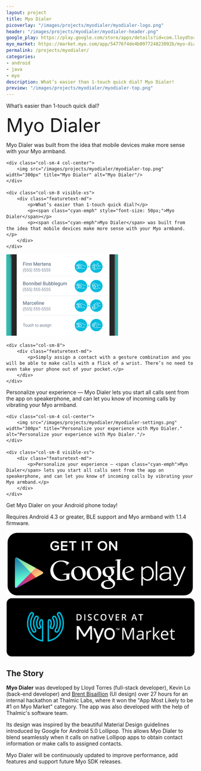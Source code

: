 ```yaml
---
layout: project
title: Myo Dialer
picoverlay: "/images/projects/myodialer/myodialer-logo.png"
header: "/images/projects/myodialer/myodialer-header.png"
google_play: https://play.google.com/store/apps/details?id=com.lloydtorres.myodialer
myo_market: https://market.myo.com/app/54776f4de4b097724823092b/myo-dialer
permalink: /projects/myodialer/
categories:
- android
- java
- myo
description: What’s easier than 1-touch quick dial? Myo Dialer!
preview: "/images/projects/myodialer/myodialer-top.png"
---
```


<div class="row paddown paddup">
    <div class="col-sm-8 hidden-xs">
        <div class="featuretext-md">
            <p>What’s easier than 1-touch quick dial?</p>
            <p><span class="cyan-emph" style="font-size: 50px;">Myo Dialer</span></p>
            <p><span class="cyan-emph">Myo Dialer</span> was built from the idea that mobile devices make more sense with your Myo armband.</p>
        </div>
    </div>

    <div class="col-sm-4 col-center">
        <img src="/images/projects/myodialer/myodialer-top.png" width="300px" title="Myo Dialer" alt="Myo Dialer"/>
    </div>

    <div class="col-sm-8 visible-xs">
        <div class="featuretext-md">
            <p>What’s easier than 1-touch quick dial?</p>
            <p><span class="cyan-emph" style="font-size: 50px;">Myo Dialer</span></p>
            <p><span class="cyan-emph">Myo Dialer</span> was built from the idea that mobile devices make more sense with your Myo armband.</p>
        </div>
    </div>
</div>

<div class="row paddup paddown">
    <div class="col-sm-4 col-center">
        <img src="/images/projects/myodialer/myodialer-gestures.png" width="300px" title="Assign up to four contacts to gestures in Myo Dialer." alt="Assign up to four contacts to gestures in Myo Dialer."/>
    </div>

    <div class="col-sm-8">
        <div class="featuretext-md">
            <p>Simply assign a contact with a gesture combination and you will be able to make calls with a flick of a wrist. There’s no need to even take your phone out of your pocket.</p>
        </div> 
    </div>
</div>

<div class="row paddown paddup">
    <div class="col-sm-8 hidden-xs">
        <div class="featuretext-md">
            <p>Personalize your experience — <span class="cyan-emph">Myo Dialer</span> lets you start all calls sent from the app on speakerphone, and can let you know of incoming calls by vibrating your Myo armband.</p>
        </div>
    </div>

    <div class="col-sm-4 col-center">
        <img src="/images/projects/myodialer/myodialer-settings.png" width="300px" title="Personalize your experience with Myo Dialer." alt="Personalize your experience with Myo Dialer."/>
    </div>

    <div class="col-sm-8 visible-xs">
        <div class="featuretext-md">
            <p>Personalize your experience — <span class="cyan-emph">Myo Dialer</span> lets you start all calls sent from the app on speakerphone, and can let you know of incoming calls by vibrating your Myo armband.</p>
        </div>
    </div>
</div>

<div class="col-center paddup paddown">
    <p class= "featuretext-lg">Get <span class="cyan-emph">Myo Dialer</span> on your Android phone today!</p>
    <p class="featuretext-sm">Requires Android 4.3 or greater, BLE support and Myo armband with 1.1.4 firmware.</p>
    <span class="paddown">
        <a href="https://play.google.com/store/apps/details?id=com.lloydtorres.myodialer"><img src="/images/icons/ps_badge.png" class="market-badges-large"/></a>
        <a href="https://market.myo.com/app/54776f4de4b097724823092b/myo-dialer"><img src="/images/icons/myo_badge.png" class="market-badges-large" style="border-radius: 5px; border: 1px solid white;"/></a>
    </span>
</div> 

<div class="row"><div class="col-md-offset-2 col-md-8"><div class="divider"><div class="inner"></div></div></div></div>

<h2>The Story</h2>

<strong>Myo Dialer</strong> was developed by Lloyd Torres (full-stack developer), Kevin Lo (back-end developer) and <a href="https://twitter.com/bbisaillion">Brent Bisaillion</a> (UI design) over 27 hours for an internal hackathon at Thalmic Labs, where it won the "App Most Likely to be #1 on Myo Market" category. The app was also developed with the help of Thalmic's software team.

Its design was inspired by the beautiful Material Design guidelines introduced by Google for Android 5.0 Lollipop. This allows Myo Dialer to blend seamlessly when it calls on native Lollipop apps to obtain contact information or make calls to assigned contacts.

Myo Dialer will be continuously updated to improve performance, add features and support future Myo SDK releases.